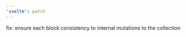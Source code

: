 ```yaml
---
'svelte': patch
---
```


fix: ensure each block consistency to internal mutations to the collection
